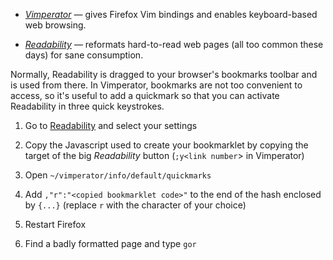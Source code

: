 * *[Vimperator](http://vimperator.org/)* &mdash; gives Firefox Vim bindings and enables keyboard-based web browsing.

* *[Readability](http://lab.arc90.com/experiments/readability/)* &mdash; reformats hard-to-read web pages (all too common these days) for sane consumption.

Normally, Readability is dragged to your browser's bookmarks toolbar and is used from there. In Vimperator, bookmarks are not too convenient to access, so it's useful to add a quickmark so that you can activate Readability in three quick keystrokes.

1. Go to [Readability](http://lab.arc90.com/experiments/readability/) and select your settings

2. Copy the Javascript used to create your bookmarklet by copying the target of the big _Readability_ button (`;y<link number`> in Vimperator)

3. Open `~/vimperator/info/default/quickmarks`

4. Add `,"r":"<copied bookmarklet code>"` to the end of the hash enclosed by `{...}` (replace `r` with the character of your choice)

5. Restart Firefox

6. Find a badly formatted page and type `gor`

